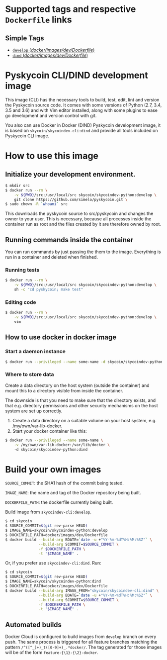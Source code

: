 # Supported tags and respective `Dockerfile` links

## Simple Tags

-	[`develop` (*docker/images/dev/Dockerfile*)](https://github.com/simelo/pyskycoin/blob/develop/docker/images/dev/Dockerfile)
-	[`dind` (*docker/images/dev/Dockerfile*)](https://github.com/simelo/pyskycoin/blob/develop/docker/images/dev/Dockerfile)

# Pyskycoin CLI/DIND development image

This image (CLI) has the necessary tools to build, test, edit, lint and version the Pyskycoin
source code. It comes with some versions of Python (2.7, 3.4, 3.5 and 3.6) and with Vim editor installed, along with some plugins
to ease go development and version control with git.

You also can use Docker in Docker (DIND) Pyskycoin development image,
it is based on `skycoin/skycoindev-cli:dind` and provide all tools included on Pyskycoin CLI image.

# How to use this image

## Initialize your development environment.

```sh
$ mkdir src
$ docker run --rm \
    -v ${PWD}/src:/usr/local/src skycoin/skycoindev-python:develop \
    git clone https://github.com/simelo/pyskycoin.git \
$ sudo chown -R `whoami` src
```

This downloads the pyskycoin source to src/pyskycoin and changes the owner
to your user. This is necessary, because all processes inside the container run
as root and the files created by it are therefore owned by root.

## Running commands inside the container

You can run commands by just passing the them to the image. Everything is run
in a container and deleted when finished.

### Running tests

```sh
$ docker run --rm \
    -v ${PWD}/src:/usr/local/src skycoin/skycoindev-python:develop \
    sh -c "cd pyskycoin; make test"
```

### Editing code

```sh
$ docker run --rm \
    -v ${PWD}/src:/usr/local/src skycoin/skycoindev-python:develop \
    vim
```

## How to use docker in docker image

### Start a daemon instance

```sh
$ docker run --privileged --name some-name -d skycoin/skycoindev-python:dind
```

### Where to store data

Create a data directory on the host system (outside the container) and mount this to a directory visible from inside the container.

The downside is that you need to make sure that the directory exists, and that e.g. directory permissions and other security mechanisms on the host system are set up correctly.

1. Create a data directory on a suitable volume on your host system, e.g. /my/own/var-lib-docker.
2. Start your docker container like this:

```sh
$ docker run --privileged --name some-name \
    -v /my/own/var-lib-docker:/var/lib/docker \ 
    -d skycoin/skycoindev-python:dind
```

# Build your own images

`SOURCE_COMMIT`: the SHA1 hash of the commit being tested.

`IMAGE_NAME`: the name and tag of the Docker repository being built.

`DOCKERFILE_PATH`: the dockerfile currently being built.

Build image from `skycoindev-cli:develop`.

```sh
$ cd skycoin
$ SOURCE_COMMIT=$(git rev-parse HEAD)
$ IMAGE_NAME=skycoin/skycoindev-python:develop
$ DOCKERFILE_PATH=docker/images/dev/Dockerfile
$ docker build --build-arg BDATE=`date -u +"%Y-%m-%dT%H:%M:%SZ"` \
               --build-arg SCOMMIT=$SOURCE_COMMIT \
               -f $DOCKERFILE_PATH \
               -t "$IMAGE_NAME" .
```

Or, if you prefer use `skycoindev-cli:dind`. Run:

```sh
$ cd skycoin
$ SOURCE_COMMIT=$(git rev-parse HEAD)
$ IMAGE_NAME=skycoin/skycoindev-python:dind
$ DOCKERFILE_PATH=docker/images/dev/Dockerfile
$ docker build --build-arg IMAGE_FROM="skycoin/skycoindev-cli:dind" \
               --build-arg BDATE=`date -u +"%Y-%m-%dT%H:%M:%SZ"` \
               --build-arg SCOMMIT=$SOURCE_COMMIT \
               -f $DOCKERFILE_PATH \
               -t "$IMAGE_NAME" .
```

## Automated builds

Docker Cloud is configured to build images from `develop` branch on every push.
The same process is triggered for all feature branches matching the pattern
`/^([^_]+)_t([0-9]+)_.*docker/`. The tag generated for those images will be of the form
`feature-{\1}-{\2}-docker`.

